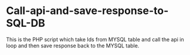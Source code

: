 # Call-api-and-save-response-to-SQL-DB
This is the PHP script which take Ids from MYSQL table and call the api in loop and then save response back to the MYSQL table.
